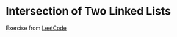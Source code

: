 # Intersection of Two Linked Lists
Exercise from [LeetCode](https://leetcode.com/problems/intersection-of-two-linked-lists/description/)